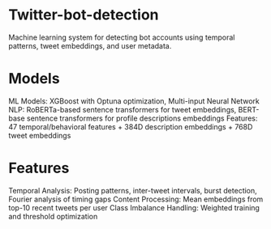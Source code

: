 # Twitter-bot-detection
Machine learning system for detecting bot accounts using temporal patterns, tweet embeddings, and user metadata. 
# Models
ML Models: XGBoost with Optuna optimization, Multi-input Neural Network
NLP: RoBERTa-based sentence transformers for tweet embeddings, BERT-base sentence transformers for profile descriptions embeddings
Features: 47 temporal/behavioral features + 384D description embeddings + 768D tweet embeddings
# Features
Temporal Analysis: Posting patterns, inter-tweet intervals, burst detection, Fourier analysis of timing gaps
Content Processing: Mean embeddings from top-10 recent tweets per user
Class Imbalance Handling: Weighted training and threshold optimization 
